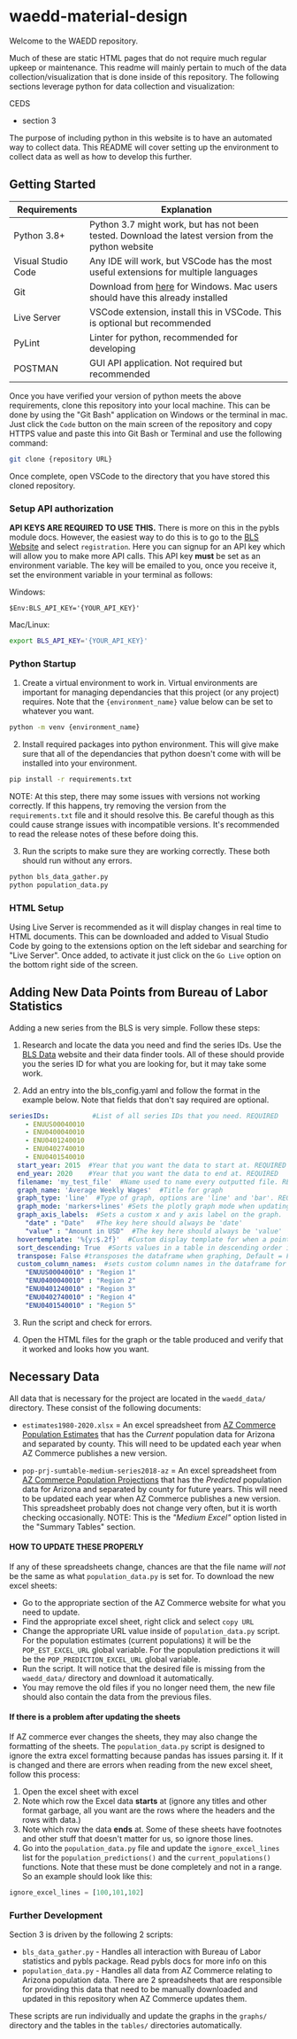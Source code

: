# waedd-material-design

Welcome to the WAEDD repository. 

Much of these are static HTML pages that do not require much regular upkeep or maintenance. This readme will mainly pertain to much of the data collection/visualization that is done inside of this repository. The following sections leverage python for data collection and visualization:

CEDS
- section 3

The purpose of including python in this website is to have an automated way to collect data. This README will cover setting up the environment to collect data as well as how to develop this further.

## Getting Started

| Requirements | Explanation |
| ------------ | ------------ |
|  Python 3.8+ | Python 3.7 might work, but has not been tested. Download the latest version from the python website  |
| Visual Studio Code | Any IDE will work, but VSCode has the most useful extensions for multiple languages |
| Git | Download from [here](https://git-scm.com/download/win) for Windows. Mac users should have this already installed |
| Live Server | VSCode extension, install this in VSCode. This is optional but recommended |
| PyLint | Linter for python, recommended for developing |
| POSTMAN | GUI API application. Not required but recommended |

Once you have verified your version of python meets the above requirements, clone this repository into your local machine. This can be done by using the "Git Bash" application on Windows or the terminal in mac. Just click the `Code` button on the main screen of the repository and copy HTTPS value and paste this into Git Bash or Terminal and use the following command:

```sh
git clone {repository URL}
```

Once complete, open VSCode to the directory that you have stored this cloned repository.

### Setup API authorization

**API KEYS ARE REQUIRED TO USE THIS.** There is more on this in the pybls module docs. However, the easiest way to do this is to go to the [BLS Website](https://www.bls.gov/developers/home.htm) and select `registration`. Here you can signup for an API key which will allow you to make more API calls. This API key **must** be set as an environment variable. The key will be emailed to you, once you receive it, set the environment variable in your terminal as follows:

Windows:
```psh
$Env:BLS_API_KEY='{YOUR_API_KEY}'
```

Mac/Linux:
```sh
export BLS_API_KEY='{YOUR_API_KEY}'
```

### Python Startup

1) Create a virtual environment to work in. Virtual environments are important for managing dependancies that this project (or any project) requires. Note that the `{environment_name}` value below can be set to whatever you want.

```sh
python -m venv {environment_name}
```

2) Install required packages into python environment. This will give make sure that all of the dependancies that python doesn't come with will be installed into your environment.

```sh
pip install -r requirements.txt
```
NOTE: At this step, there may some issues with versions not working correctly. If this happens, try removing the version from the `requirements.txt` file and it should resolve this. Be careful though as this could cause strange issues with incompatible versions. It's recommended to read the release notes of these before doing this.

3) Run the scripts to make sure they are working correctly. These both should run without any errors.

```sh
python bls_data_gather.py
python population_data.py
```

### HTML Setup

Using Live Server is recommended as it will display changes in real time to HTML documents. This can be downloaded and added to Visual Studio Code by going to the extensions option on the left sidebar and searching for "Live Server". Once added, to activate it just click on the `Go Live` option on the bottom right side of the screen.

## Adding New Data Points from Bureau of Labor Statistics

Adding a new series from the BLS is very simple. Follow these steps:

1) Research and locate the data you need and find the series IDs. Use the [BLS Data](data.bls.gov) website and their data finder tools. All of these should provide you the series ID for what you are looking for, but it may take some work.

2) Add an entry into the bls_config.yaml and follow the format in the example below. Note that fields that don't say required are optional.

```yaml
seriesIDs:           #List of all series IDs that you need. REQUIRED
    - ENUUS00040010
    - ENU0400040010
    - ENU0401240010
    - ENU0402740010
    - ENU0401540010
  start_year: 2015  #Year that you want the data to start at. REQUIRED
  end_year: 2020    #Year that you want the data to end at. REQUIRED
  filename: 'my_test_file'  #Name used to name every outputted file. REQUIRED
  graph_name: 'Average Weekly Wages'  #Title for graph
  graph_type: 'line'  #Type of graph, options are 'line' and 'bar'. REQUIRED
  graph_mode: 'markers+lines' #Sets the plotly graph mode when updating the graph.
  graph_axis_labels:  #Sets a custom x and y axis label on the graph. 
    "date" : "Date"   #The key here should always be 'date'
    "value" : "Amount in USD"  #The key here should always be 'value'
  hovertemplate: '%{y:$.2f}'  #Custom display template for when a point is hovered over
  sort_descending: True  #Sorts values in a table in descending order instead of ascending
  transpose: False #transposes the dataframe when graphing, Default = False
  custom_column_names:  #sets custom column names in the dataframe for graphs or tables
    "ENUUS00040010" : "Region 1"
    "ENU0400040010" : "Region 2"
    "ENU0401240010" : "Region 3"
    "ENU0402740010" : "Region 4"
    "ENU0401540010" : "Region 5"
```

3) Run the script and check for errors.

4) Open the HTML files for the graph or the table produced and verify that it worked and looks how you want.


## Necessary Data

All data that is necessary for the project are located in the `waedd_data/` directory. These consist of the following documents:

- `estimates1980-2020.xlsx` = An excel spreadsheet from [AZ Commerce Population Estimates](https://www.azcommerce.com/oeo/population/population-estimates/) that has the *Current* population data for Arizona and separated by county. This will need to be updated each year when AZ Commerce publishes a new version.

- `pop-prj-sumtable-medium-series2018-az` = An excel spreadsheet from [AZ Commerce Population Projections](https://www.azcommerce.com/oeo/population/population-projections/) that has the *Predicted* population data for Arizona and separated by county for future years. This will need to be updated each year when AZ Commerce publishes a new version. This spreadsheet probably does not change very often, but it is worth checking occasionally. NOTE: This is the *"Medium Excel"* option listed in the "Summary Tables" section. 

#### HOW TO UPDATE THESE PROPERLY
If any of these spreadsheets change, chances are that the file name *will not* be the same as what `population_data.py` is set for. To download the new excel sheets:

- Go to the appropriate section of the AZ Commerce website for what you need to update.
- Find the appropriate excel sheet, right click and select `copy URL`
- Change the appropriate URL value inside of `population_data.py` script. For the population estimates (current populations) it will be the `POP_EST_EXCEL_URL` global variable. For the population predictions it will be the `POP_PREDICTION_EXCEL_URL` global variable.
- Run the script. It will notice that the desired file is missing from the `waedd_data/` directory and download it automatically.
- You may remove the old files if you no longer need them, the new file should also contain the data from the previous files.

#### If there is a problem after updating the sheets
If AZ commerce ever changes the sheets, they may also change the formatting of the sheets. The `population_data.py` script is designed to ignore the extra excel formatting because pandas has issues parsing it. If it is changed and there are errors when reading from the new excel sheet, follow this process:

1) Open the excel sheet with excel
2) Note which row the Excel data **starts** at (ignore any titles and other format garbage, all you want are the rows where the headers and the rows with data.)
3) Note which row the data **ends** at. Some of these sheets have footnotes and other stuff that doesn't matter for us, so ignore those lines.
4) Go into the `population_data.py` file and update the `ignore_excel_lines` list for the `population_predictions()` and the `current_populations()` functions. Note that these must be done completely and not in a range. So an example should look like this:

```python
ignore_excel_lines = [100,101,102]
```

### Further Development

Section 3 is driven by the following 2 scripts:

- `bls_data_gather.py` - Handles all interaction with Bureau of Labor statistics and pybls package. Read pybls docs for more info on this
- `population_data.py` - Handles all data from AZ Commerce relating to Arizona population data. There are 2 spreadsheets that are responsible for providing this data that need to be manually downloaded and updated in this repository when AZ Commerce updates them.

These scripts are run individually and update the graphs in the `graphs/` directory and the tables in the `tables/` directories automatically. 

